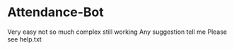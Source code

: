 # Attendance-Bot
Very easy not so much complex still working
Any suggestion tell me
Please see help.txt
